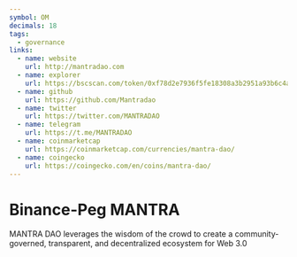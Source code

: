 ```yaml
---
symbol: OM
decimals: 18
tags:
  - governance
links:
  - name: website
    url: http://mantradao.com
  - name: explorer
    url: https://bscscan.com/token/0xf78d2e7936f5fe18308a3b2951a93b6c4a41f5e2
  - name: github
    url: https://github.com/Mantradao
  - name: twitter
    url: https://twitter.com/MANTRADAO
  - name: telegram
    url: https://t.me/MANTRADAO
  - name: coinmarketcap
    url: https://coinmarketcap.com/currencies/mantra-dao/
  - name: coingecko
    url: https://coingecko.com/en/coins/mantra-dao/
---
```


# Binance-Peg MANTRA

MANTRA DAO leverages the wisdom of the crowd to create a community-governed, transparent, and decentralized ecosystem for Web 3.0
